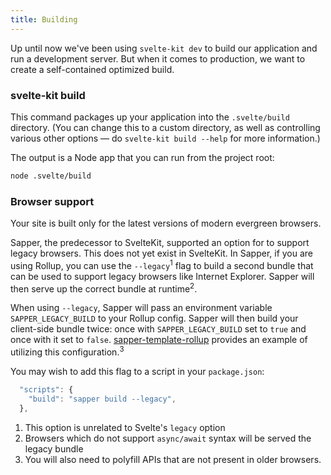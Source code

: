 ```yaml
---
title: Building
---
```


Up until now we've been using `svelte-kit dev` to build our application and run a development server. But when it comes to production, we want to create a self-contained optimized build.

### svelte-kit build

This command packages up your application into the `.svelte/build` directory. (You can change this to a custom directory, as well as controlling various other options — do `svelte-kit build --help` for more information.)

The output is a Node app that you can run from the project root:

```bash
node .svelte/build
```

### Browser support

Your site is built only for the latest versions of modern evergreen browsers.

Sapper, the predecessor to SvelteKit, supported an option for to support legacy browsers. This does not yet exist in SvelteKit. In Sapper, if you are using Rollup, you can use the `--legacy`<sup>1</sup> flag to build a second bundle that can be used to support legacy browsers like Internet Explorer. Sapper will then serve up the correct bundle at runtime<sup>2</sup>.

When using `--legacy`, Sapper will pass an environment variable `SAPPER_LEGACY_BUILD` to your Rollup config. Sapper will then build your client-side bundle twice: once with `SAPPER_LEGACY_BUILD` set to `true` and once with it set to `false`. [sapper-template-rollup](https://github.com/sveltejs/sapper-template-rollup) provides an example of utilizing this configuration.<sup>3</sup>

You may wish to add this flag to a script in your `package.json`:
```js
  "scripts": {
    "build": "sapper build --legacy",
  },
```

1. This option is unrelated to Svelte's `legacy` option
2. Browsers which do not support `async/await` syntax will be served the legacy bundle
3. You will also need to polyfill APIs that are not present in older browsers.
